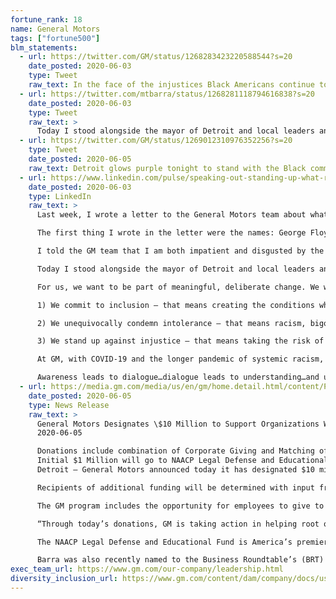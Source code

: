```yaml
---
fortune_rank: 18
name: General Motors
tags: ["fortune500"]
blm_statements:
  - url: https://twitter.com/GM/status/1268283423220588544?s=20
    date_posted: 2020-06-03
    type: Tweet
    raw_text: In the face of the injustices Black Americans continue to face, we intend to be part of meaningful, deliberate change beginning with ourselves. Hear from our Chairman and CEO @mtbarra about the commitment we're making to our employees and communities.
  - url: https://twitter.com/mtbarra/status/1268281118794616838?s=20
    date_posted: 2020-06-03
    type: Tweet
    raw_text: >
      Today I stood alongside the mayor of Detroit and local leaders and made a commitment to our hometown and to the nation: we will no longer allow our company the indulgence of asking “why.”  We as a company will focus on “what.” What can we do?
  - url: https://twitter.com/GM/status/1269012310976352256?s=20
    type: Tweet
    date_posted: 2020-06-05
    raw_text: Detroit glows purple tonight to stand with the Black community across the nation in demanding justice for George Floyd. As a first step in our goal to help root out intolerance, we'll be donating $10M to organizations promoting inclusion & racial justice. https://s.gm.com/p2bgv
  - url: https://www.linkedin.com/pulse/speaking-out-standing-up-what-right-mary-barra/?trackingId=hoAIr5XLQf%2BhK3tdcvPCfg%3D%3D
    date_posted: 2020-06-03
    type: LinkedIn
    raw_text: >
      Last week, I wrote a letter to the General Motors team about what’s happening in the world today. I received hundreds of responses from employees – many with words of support; some with words of skepticism about whether things will really change; and others still with personal stories of how racism has impacted their life.  As a mom of two, these stories broke my heart.

      The first thing I wrote in the letter were the names: George Floyd. Ahmaud Arbery. Breonna Taylor. What is happening today is not nameless or faceless. These names and faces are important and they add to an unconscionable list of Black Americans who have lost their lives based on the color of their skin.

      I told the GM team that I am both impatient and disgusted by the fact that as a nation, we seem to be placated by the passive discussion of “why.” Why does this happen?  Why can’t we get to a different place? Why is the response so visceral?  

      Today I stood alongside the mayor of Detroit and local leaders and made a commitment to our hometown and to the nation: we will no longer allow our company the indulgence of asking “why.”  We as a company will focus on “what.” What can we do?

      For us, we want to be part of meaningful, deliberate change. We will not allow ourselves the passivity of urging others to act. We will act. Because there comes a time when we are compelled to stop diagnosing what is wrong and to start doing what is right. And based on GM’s longstanding values, here is what that looks like:

      1) We commit to inclusion – that means creating the conditions where every single human who believes in inclusion is welcome within our walls. Where those conditions do not currently exist, we will bring forth the resources and the rigor to ensure that they do. We know we’re not perfect. Pretending to be is part of the problem. To any GM employees who have the courage to speak up – we will hear you.

      2) We unequivocally condemn intolerance – that means racism, bigotry, discrimination, and any other form of named or unnamed hatred. Where hatred exists within our house, we will root it out. To any GM employees who feel like they cannot bring their full self to work – we will see you.

      3) We stand up against injustice – that means taking the risk of expressing an unpopular or polarizing point of view, because complacency and complicity sit in the shadow of silence. To any GM employees who feel like we should leverage GM’s voice – we will speak out.

      At GM, with COVID-19 and the longer pandemic of systemic racism, we know we all need to move through the world in a new way. For us, this means aspiring to be the most inclusive company in the world. And our hope is that every company will do the same. And while there may not be a precise roadmap for how that will happen, that is no excuse not to try. Inclusion will be a north star for us. And every day, we will take steps in service of our aspiration.  

      Awareness leads to dialogue…dialogue leads to understanding…and understanding leads to change.
  - url: https://media.gm.com/media/us/en/gm/home.detail.html/content/Pages/news/us/en/2020/jun/0605-support.html
    date_posted: 2020-06-05
    type: News Release
    raw_text: >
      General Motors Designates \$10 Million to Support Organizations Which Promote Inclusion and Racial Justice
      2020-06-05

      Donations include combination of Corporate Giving and Matching of Employee Contributions
      Initial $1 Million will go to NAACP Legal Defense and Educational Fund to help root out racism, bigotry and discrimination   
      Detroit – General Motors announced today it has designated $10 million to support organizations that promote inclusion and racial justice. An initial \$1 million will go to the NAACP Legal Defense and Educational Fund.

      Recipients of additional funding will be determined with input from GM’s Employee Resource Groups (ERGs) and the recently announced GM Inclusion Advisory Board (IAB). GM’s IAB will consist of leaders from inside and outside the company, with the goal of making GM the most inclusive company in the world. GM Chairman and CEO Mary Barra will chair the IAB.

      The GM program includes the opportunity for employees to give to organizations, and a corporate matching of those employee contributions. The employee contributions and the GM matching funds are part of the \$10 million. Program details will be distributed to employees when finalized.

      “Through today’s donations, GM is taking action in helping root out intolerance – and that means racism, bigotry, discrimination and any other form of hatred,” said Barra. “We want to be part of meaningful, deliberate change and we will not allow ourselves the passivity of urging others to act. We are taking action.”

      The NAACP Legal Defense and Educational Fund is America’s premier legal organization fighting for racial justice. Through litigation, advocacy and public education, LDF seeks structural changes to expand democracy, eliminate disparities and achieve racial justice in a society that fulfills the promise of equality for all Americans. LDF also defends the gains and protections won over the past 75 years of civil rights struggle, and works to improve the quality and diversity of judicial and executive appointments.

      Barra was also recently named to the Business Roundtable’s (BRT) Special Committee for Racial Equality and Justice.
exec_team_url: https://www.gm.com/our-company/leadership.html
diversity_inclusion_url: https://www.gm.com/content/dam/company/docs/us/en/gmcom/GM_Diversity_and_Inclusion.pdf
---
```

